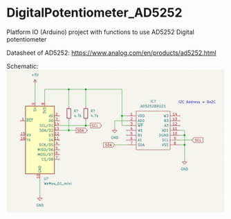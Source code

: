 # DigitalPotentiometer_AD5252
Platform IO (Arduino) project with functions to use AD5252 Digital potentiometer

Datasheet of AD5252: https://www.analog.com/en/products/ad5252.html

Schematic:
![Electronics schematic connecting ESP8266 NodeMCU to AD5252 digital potentiometer.](schematic.png "Schematic")
